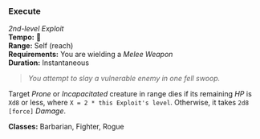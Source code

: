 ### Execute
*2nd-level Exploit*  
**Tempo:** 🔷  
**Range:** Self (reach)  
**Requirements:** You are wielding a *Melee Weapon*  
**Duration:** Instantaneous  

> *You attempt to slay a vulnerable enemy in one fell swoop.*

Target *Prone* or *Incapacitated* creature in range dies if its remaining *HP* is `Xd8` or less, where `X = 2 * this Exploit's level`. Otherwise, it takes `2d8 [force]` *Damage*.

**Classes:** Barbarian, Fighter, Rogue
